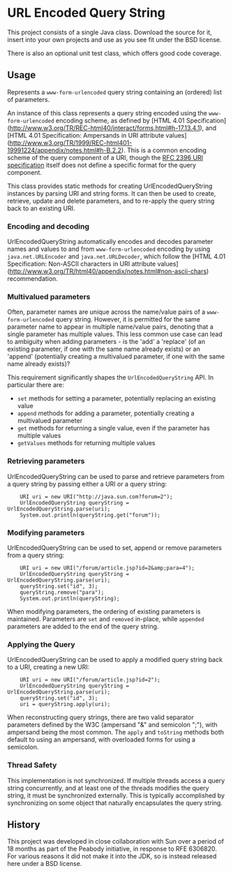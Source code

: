 # URL Encoded Query String

This project consists of a single Java class. Download the source for it, insert
into your own projects and use as you see fit under the BSD license.

There is also an optional unit test class, which offers good code coverage.

## Usage

Represents a `www-form-urlencoded` query string containing an (ordered) list of parameters.

An instance of this class represents a query string encoded using the
`www-form-urlencoded` encoding scheme, as defined by [HTML 4.01 Specification]
(http://www.w3.org/TR/REC-html40/interact/forms.html#h-17.13.4.1), and
[HTML 4.01 Specification: Ampersands in URI attribute values]
(http://www.w3.org/TR/1999/REC-html401-19991224/appendix/notes.html#h-B.2.2). This
is a common encoding scheme of the query component of a URI, though the
[RFC 2396 URI specification](http://www.ietf.org/rfc/rfc2396.txt) itself does not
define a specific format for the query component.

This class provides static methods for creating UrlEncodedQueryString instances by
parsing URI and string forms. It can then be used to create, retrieve, update and
delete parameters, and to re-apply the query string back to an existing URI.

### Encoding and decoding

UrlEncodedQueryString automatically encodes and decodes parameter
names and values to and from `www-form-urlencoded` encoding by using
`java.net.URLEncoder` and `java.net.URLDecoder`, which follow the
[HTML 4.01 Specification: Non-ASCII characters in URI attribute values]
(http://www.w3.org/TR/html40/appendix/notes.html#non-ascii-chars)
recommendation.

### Multivalued parameters

Often, parameter names are unique across the name/value pairs of
a `www-form-urlencoded` query string. However, it is permitted for the same parameter
name to appear in multiple name/value pairs, denoting that a single parameter has multiple
values. This less common use case can lead to ambiguity when adding parameters - is the 'add' a
'replace' (of an existing parameter, if one with the same name already exists) or an 'append'
(potentially creating a multivalued parameter, if one with the same name already exists)?

This requirement significantly shapes the `UrlEncodedQueryString` API. In particular
there are:

* `set` methods for setting a parameter, potentially replacing an existing value
* `append` methods for adding a parameter, potentially creating a multivalued
parameter
* `get` methods for returning a single value, even if the parameter has multiple
values
* `getValues` methods for returning multiple values

### Retrieving parameters

UrlEncodedQueryString can be used to parse and retrieve parameters
from a query string by passing either a URI or a query string:

````
    URI uri = new URI("http://java.sun.com?forum=2");
    UrlEncodedQueryString queryString = UrlEncodedQueryString.parse(uri);
    System.out.println(queryString.get("forum"));
````

### Modifying parameters

UrlEncodedQueryString can be used to set, append or remove
parameters from a query string:

````
    URI uri = new URI("/forum/article.jsp?id=2&amp;para=4");
    UrlEncodedQueryString queryString = UrlEncodedQueryString.parse(uri);
    queryString.set("id", 3);
    queryString.remove("para");
    System.out.println(queryString);
````

When modifying parameters, the ordering of existing parameters is maintained. Parameters are
`set` and `removed` in-place, while `appended` parameters are
added to the end of the query string.

### Applying the Query

UrlEncodedQueryString can be used to apply a modified query string
back to a URI, creating a new URI:

````
    URI uri = new URI("/forum/article.jsp?id=2");
    UrlEncodedQueryString queryString = UrlEncodedQueryString.parse(uri);
    queryString.set("id", 3);
    uri = queryString.apply(uri);
````

When reconstructing query strings, there are two valid separator parameters defined by the W3C
(ampersand "&" and semicolon ";"), with ampersand being the most common. The
`apply` and `toString` methods both default to using an ampersand, with
overloaded forms for using a semicolon.

### Thread Safety

This implementation is not synchronized. If multiple threads access a
query string concurrently, and at least one of the threads modifies the query string, it must be
synchronized externally. This is typically accomplished by synchronizing on some object that
naturally encapsulates the query string.

## History

This project was developed in close collaboration with Sun over a period of 18 months as part of
the Peabody initiative, in response to RFE 6306820. For various reasons it did not make it into the
JDK, so is instead released here under a BSD license.
